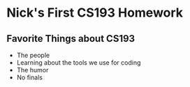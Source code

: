 # Nick's First CS193 Homework

## Favorite Things about CS193
- The people
- Learning about the tools we use for coding
- The humor
- No finals
